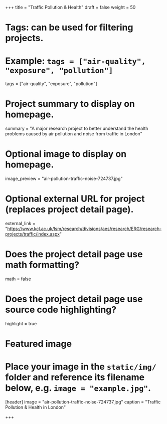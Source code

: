 +++
title = "Traffic Pollution & Health"
draft = false
weight = 50
# Tags: can be used for filtering projects.
# Example: `tags = ["air-quality", "exposure", "pollution"]`
tags = ["air-quality", "exposure", "pollution"]

# Project summary to display on homepage.
summary = "A major research project to better understand the health problems caused by air pollution and noise from traffic in London"

# Optional image to display on homepage.
image_preview = "air-pollution-traffic-noise-724737.jpg"

# Optional external URL for project (replaces project detail page).
external_link = "https://www.kcl.ac.uk/lsm/research/divisions/aes/research/ERG/research-projects/traffic/index.aspx"

# Does the project detail page use math formatting?
math = false

# Does the project detail page use source code highlighting?
highlight = true

# Featured image
# Place your image in the `static/img/` folder and reference its filename below, e.g. `image = "example.jpg"`.
[header]
image = "air-pollution-traffic-noise-724737.jpg"
caption = "Traffic Pollution & Health in London"

+++